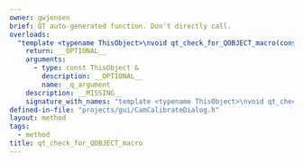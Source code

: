 ```yaml
---
owner: gwjensen
brief: QT auto-generated function. Don't directly call.
overloads:
  "template <typename ThisObject>\nvoid qt_check_for_QOBJECT_macro(const ThisObject &) const":
    return: __OPTIONAL__
    arguments:
      - type: const ThisObject &
        description: __OPTIONAL__
        name: _q_argument
    description: __MISSING__
    signature_with_names: "template <typename ThisObject>\nvoid qt_check_for_QOBJECT_macro(const ThisObject & _q_argument) const"
defined-in-file: "projects/gui/CamCalibrateDialog.h"
layout: method
tags:
  - method
title: qt_check_for_QOBJECT_macro
---
```

